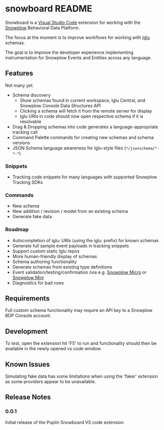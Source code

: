 # snowboard README

Snowboard is a [Visual Studio Code](https://code.visualstudio.com/) extension for working with the [Snowplow](https://snowplow.io/) Behavioral Data Platform.

The focus at the moment is to improve workflows for working with [Iglu](https://docs.snowplow.io/docs/pipeline-components-and-applications/iglu/) schemas.

The goal is to improve the developer experience implementing instrumentation for Snowplow Events and Entities across any language.

## Features

Not many yet.

- Schema discovery
  - Show schemas found in current workspace, Iglu Central, and Snowplow Console Data Structures API
  - Clicking a schema will fetch it from the remote server for display
  - Iglu URIs in code should now open respective schema if it is resolvable
- Drag & Dropping schemas into code generates a language-appropriate tracking call
- Command Palette commands for creating new schemas and schema versions
- JSON Schema language awareness for Iglu-style files (`*/jsonschema/*-*-*`)

### Snippets

- Tracking code snippets for many languages with supported Snowplow Tracking SDKs


### Commands

- New schema
- New addition / revision / model from an existing schema
- Generate fake data

### Roadmap

- Autocompletion of iglu: URIs (using the iglu: prefix) for known schemas
- Generate full sample event payloads in tracking snippets
- Support custom static Iglu repos
- More human-friendly display of schemas
- Schema authoring functionality
- Generate schemas from existing type definitions
- Event validation/testing/confirmation (via e.g. [Snowplow Micro](https://github.com/snowplow-incubator/snowplow-micro) or [Snowplow Mini](https://docs.snowplow.io/docs/understanding-your-pipeline/what-is-snowplow-mini/)
- Diagnostics for bad rows

## Requirements

Full custom schema functionality may require an API key to a Snowplow BDP Console account.

## Development

To test, open the extension hit 'F5' to run and functionality should then be available in the newly opened vs code window.

## Known Issues

Simulating fake data has some limitations when using the 'faker' extension as some providers appear to be unavailable.

## Release Notes
### 0.0.1
Initial release of the Poplin Snowboard VS code extension
